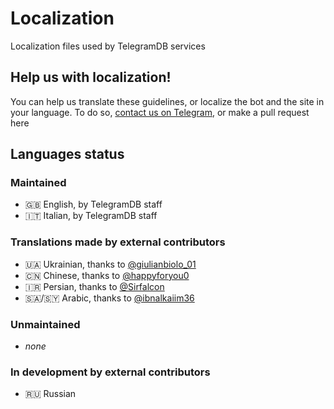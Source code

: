 # Localization
Localization files used by TelegramDB services

## Help us with localization!
You can help us translate these guidelines, or localize the bot and the site in your language. To do so, [contact us on Telegram](https://t.me/tgdb_support), or make a pull request here

## Languages status
### Maintained
 - 🇬🇧 English, by TelegramDB staff
 - 🇮🇹 Italian, by TelegramDB staff

### Translations made by external contributors
- 🇺🇦 Ukrainian, thanks to [@giulianbiolo_01](https://t.me/giulianbiolo_01)
- 🇨🇳 Chinese, thanks to [@happyforyou0](https://t.me/happyforyou0)
- 🇮🇷 Persian, thanks to [@Sirfalcon](https://t.me/Sirfalcon)
- 🇸🇦/🇸🇾 Arabic, thanks to [@ibnalkaiim36](https://t.me/ibnalkaiim36)

### Unmaintained
 - _none_

### In development by external contributors
 - 🇷🇺 Russian
